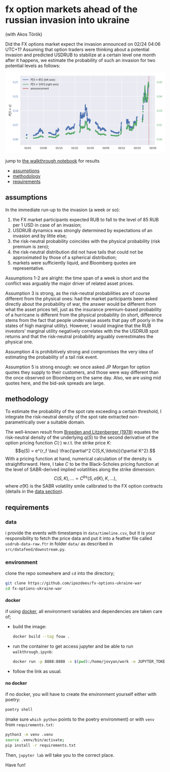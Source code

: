 # fx option markets ahead of the russian invasion into ukraine

(with Akos Török)

Did the FX options market expect the invasion announced on 02/24 04:06 UTC+1? 
Assuming that option traders were thinking about a potential invasion and predicted 
USDRUB to stabilize at a certain level one month after it happens, 
we estimate the probability of such an invasion for two potential levels as follows:

![probability of invasion](./output/figures/prob.png "probability of invasion")

jump to [the walkthrough notebook](./walkthrough.ipynb) for results

* [assumptions](#assumptions)
* [methodology](#methodology)
* [requirements](#requirements)

## assumptions
In the immediate run-up to the invasion (a week or so):
1. the FX market participants expected RUB to fall to the level of 85 RUB per 1 USD in case of an invasion;
1. USDRUB dynamics was strongly determined by expectations of an invasion and by little else;
1. the risk-neutral probability coincides with the physical probability (risk premium is zero);
1. the risk-neutral distribution did not have tails that could not be approximated by those of a spherical distribution;
1. markets were sufficiently liquid, and Bloomberg quotes are representative.

Assumptions 1-2 are alright: the time span of a week is short and the 
conflict was arguably the major driver of related asset prices. 

Assumption 3 is strong, as the risk-neutral probabilities are of course 
different from the physical ones: had the market participants been asked 
directly about the probability of war, the answer would be different from what 
the asset prices tell, just as the insurance premium-based probability of a 
hurricane is different from the physical probability (in short, difference 
stems from the fact that people undervalue assets that pay off poorly in the 
states of high marginal utility). However, I would imagine that the RUB 
investors' marginal utility negatively correlates with the the USDRUB spot 
returns and that the risk-neutral probability arguably overestimates the 
physical one.

Assumption 4 is prohibitively strong and compromises the very idea of 
estimating the probability of a tail risk event.

Assumption 5 is strong enough: we once asked JP Morgan for option quotes they 
supply to their customers, and those were way different than the once observed 
on Bloomberg on the same day. Also, we are using mid quotes here, and the 
bid-ask spreads are large.

## methodology
To estimate the probability of the spot rate exceeding a certain threshold, I integrate the risk-neutral density of the spot rate extracted non-parametrically over a suitable domain.

The well-known result from [Breeden and Litzenberger (1978)](https://www.jstor.org/stable/2352653?seq=1#metadata_info_tab_contents) equates the risk-neutral density of the underlying $q(S)$ to the second derivative of the option pricing function $C(\cdot)$ w.r.t. the strike price $K$:
$$q(S) = e^{r_f \tau} \frac{\partial^2 C(S,K,\ldots)}{\partial K^2}.$$
With a pricing function at hand, numerical calculation of the density is straightforward. Here, I take $C$ to be the Black-Scholes pricing function at the level of SABR-derived implied volatilities along the strike dimension:
$$C(S, K), \ldots = C^{bs}(S, \hat{\sigma}(K), K, \ldots),$$
where $\hat{\sigma}(K)$ is the SABR volatility smile calibrated to the FX option contracts (details in the [data section](#data)).

## requirements
### data

i provide the events with timestamps in `data/timeline.csv`, but it is your responsibility to fetch the price data and put it into 
a feather file called `usdrub-data-raw.ftr` in folder `data/` as described in `src/datafeed/downstream.py`. 

### environment
clone the repo somewhere and `cd` into the directory;

```bash
git clone https://github.com/ipozdeev/fx-options-ukraine-war
cd fx-options-ukraine-war
```

#### docker

if using [docker](https://www.docker.com/), all environment variables and dependencies are taken care of;
* build the image:
  ```bash
  docker build --tag fouw .
  ```
* run the container to get access jupyter and be able to run `walkthrough.ipynb`:
  ```bash
  docker run -p 8888:8888 -v $(pwd):/home/jovyan/work -e JUPYTER_TOKEN='' fouw
  ```
* follow the link as usual.

#### no docker
if no docker, you will have to create the environment yourself either with poetry:
```bash
poetry shell
```

(make sure `which python` points to the poetry environment) or with `venv` from `requirements.txt`: 

```bash
python3 -m venv .venv
source .venv/bin/activate; 
pip install -r requirements.txt
```

Then, `jupyter lab` will take you to the correct place.

Have fun!

